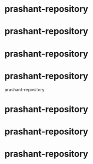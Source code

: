 # prashant-repository
# prashant-repository 
# prashant-repository 
# prashant-repository 
 prashant-repository 
# prashant-repository
# prashant-repository 
# prashant-repository
